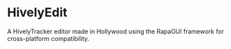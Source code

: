 # HivelyEdit

A HivelyTracker editor made in Hollywood using the RapaGUI framework for cross-platform compatibility.
